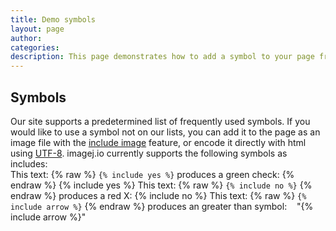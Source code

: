```yaml
---
title: Demo symbols
layout: page
author:
categories:
description: This page demonstrates how to add a symbol to your page from preset options.
---
```


## Symbols

Our site supports a predetermined list of frequently used symbols. If you would like to use a symbol not on our lists, you can add it to the page as an image file with the [include image](/demo-image) feature, or encode it directly with html using [UTF-8](https://www.w3schools.com/charsets/ref_html_utf8.asp).
imagej.io currently supports the following symbols as includes:
<br>
This text: {% raw %} `{% include yes %}` produces a green check: {% endraw %} {% include yes %}
This text: {% raw %} `{% include no %}` {% endraw %} produces a red X: {% include no %}
This text: {% raw %} `{% include arrow %}` {% endraw %} produces an greater than symbol: &nbsp;&nbsp; "{% include arrow %}"
